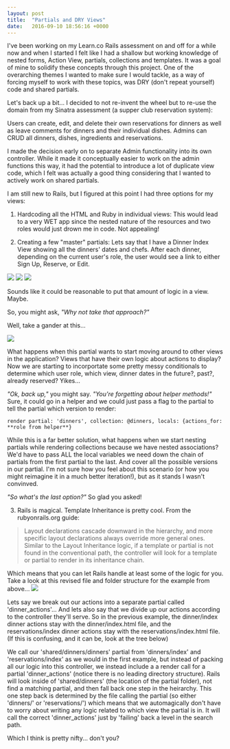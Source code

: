 ```yaml
---
layout: post
title:  "Partials and DRY Views"
date:   2016-09-10 18:56:16 +0000
---
```


I've been working on my Learn.co Rails assessment on and off for a while now and when I started I felt like I had a shallow but working knowledge of nested forms, Action View, partials, collections and templates. It was a goal of mine to solidify these concepts through this project. One of the overarching themes I wanted to make sure I would tackle, as a way of forcing myself to work with these topics, was DRY (don't repeat yourself) code and shared partials.

Let's back up a bit... 
I decided to not re-invent the wheel but to re-use the domain from my Sinatra assessment (a supper club reservation system): 

Users can create, edit, and delete their own reservations for dinners as well as leave comments for dinners and their individual dishes.
Admins can CRUD all dinners, dishes, ingredients and reservations.

I made the decision early on to separate Admin functionality into its own controller. While it made it conceptually easier to work on the admin functions this way, it had the potential to introduce a lot of duplicate view code, which I felt was actually a good thing considering that I wanted to actively work on shared partials.

I am still new to Rails, but I figured at this point I had three options for my views:

1. Hardcoding all the HTML and Ruby in individual views: This would lead to a very WET app since the nested nature of the resources and two roles would just drown me in code. Not appealing!

2. Creating a few "master" partials: Lets say that I have a Dinner Index View showing all the dinners' dates and chefs. After each dinner, depending on the current user's role, the user would see a link to either Sign Up, Reserve, or Edit.

![](https://dl.dropboxusercontent.com/u/455813290/Blog%20Images/9-10-16/Screen%20Shot%202016-09-10%20at%202.02.10%20PM.png)
![](https://dl.dropboxusercontent.com/u/455813290/Blog%20Images/9-10-16/Screen%20Shot%202016-09-10%20at%202.04.19%20PM.png)
![](https://dl.dropboxusercontent.com/u/455813290/Blog%20Images/9-10-16/Screen%20Shot%202016-09-10%20at%202.04.46%20PM.png)

Sounds like it could be reasonable to put that amount of logic in a view. Maybe. 

So, you might ask, *"Why not take that approach?"*

Well, take a gander at this...

![](https://dl.dropboxusercontent.com/u/455813290/Blog%20Images/9-10-16/Screen%20Shot%202016-09-10%20at%202.17.27%20PM.png)

What happens when this partial wants to start moving around to other views in the application? Views that have their own logic about actions to display? Now we are starting to incorportate some pretty messy conditionals to determine which user role, which view, dinner dates in the future?, past?, already reserved? Yikes...

*"Ok, back up,"* you might say. *"You're forgetting about helper methods!"* Sure, it could go in a helper and we could just pass a flag to the partial to tell the partial which version to render:

`render partial: 'dinners', collection: @dinners, locals: {actions_for: **role from helper**}`

While this is a far better solution, what happens when we start nesting partials while rendering collections because we have nested associations? We'd have to pass ALL the local variables we need down the chain of partials from the first partial to the last. And cover all the possible versions in our partial. I'm not sure how you feel about this scenario (or how you might reimagine it in a much better iteration!), but as it stands I wasn't convinved.

*"So what's the last option?"* So glad you asked!

3. Rails is magical. Template Inheritance is pretty cool. From the rubyonrails.org guide: 

> Layout declarations cascade downward in the hierarchy, and more specific layout declarations always override more general ones. Similar to the Layout Inheritance logic, if a template or partial is not found in the conventional path, the controller will look for a template or partial to render in its inheritance chain.
> 

Which means that you can let Rails handle at least some of the logic for you. Take a look at this revised file and folder structure for the example from above...
![](https://dl.dropboxusercontent.com/u/455813290/Blog%20Images/9-10-16/Screen%20Shot%202016-09-10%20at%202.44.07%20PM.png)

Lets say we break out our actions into a separate partial called 'dinner_actions'... And lets also say that we divide up our actions according to the controller they'll serve. So in the previous example, the dinner/index dinner actions stay with the dinner/index.html file, and the reservations/index dinner actions stay with the reservations/index.html file. (If this is confusing, and it can be, look at the tree below)

We call our 'shared/dinners/dinners' partial from 'dinners/index' and 'reservations/index' as we would in the first example, but instead of packing all our logic into this controller, we instead include a a render call for a partial 'dinner_actions' (notice there is no leading directory structure). Rails will look inside of 'shared/dinners' (the location of the partial folder), not find a matching partial, and then fall back one step in the heirarchy. This one step back is determined by the file calling the partial (so either 'dinners/' or 'reservations/') which means that we automagically don't have to worry about writing any logic related to which view the partial is in. It will call the correct 'dinner_actions' just by 'failing' back a level in the search path.

Which I think is pretty nifty... don't you?




